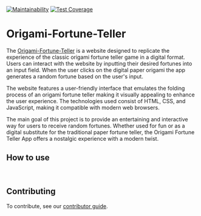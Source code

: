 [![Maintainability](https://api.codeclimate.com/v1/badges/87b8f7eb41b26501a38a/maintainability)](https://codeclimate.com/github/cse110-sp23-group1/Origami-Fortune-Teller/maintainability)
[![Test Coverage](https://api.codeclimate.com/v1/badges/87b8f7eb41b26501a38a/test_coverage)](https://codeclimate.com/github/cse110-sp23-group1/Origami-Fortune-Teller/test_coverage)
# Origami-Fortune-Teller

The [Origami-Fortune-Teller](https://cse110-sp23-group1.github.io/Origami-Fortune-Teller/) is a website designed to replicate the experience of the classic origami fortune teller game in a digital format. Users can interact with the website by inputting their desired fortunes into an input field. When the user clicks on the digital paper origami the app generates a random fortune based on the user's input. 

The website features a user-friendly interface that emulates the folding process of an origami fortune teller making it visually appealing to enhance the user experience. The technologies used consist of HTML, CSS, and JavaScript, making it compatible with modern web browsers. 

The main goal of this project is to provide an entertaining and interactive way for users to receive random fortunes. Whether used for fun or as a digital substitute for the traditional paper fortune teller, the Origami Fortune Teller App offers a nostalgic experience with a modern twist.

## How to use

<br>

## Contributing
To contribute, see our [contributor guide](CONTRIBUTING.md).
